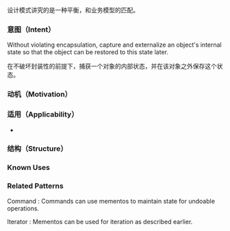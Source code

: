 设计模式讲究的是一种平衡，和业务模型的匹配。

### 意图（Intent）

Without violating encapsulation, capture and externalize an object's internal state so that the object can be restored to this state later.

在不破坏封装性的前提下，捕获一个对象的内部状态，并在该对象之外保存这个状态。

### 动机（Motivation）



### 适用（Applicability）

- 
  

### 结构（Structure）



### Known Uses



### Related Patterns

Command : Commands can use mementos to maintain state for undoable operations. 

Iterator : Mementos can be used for iteration as described earlier.



